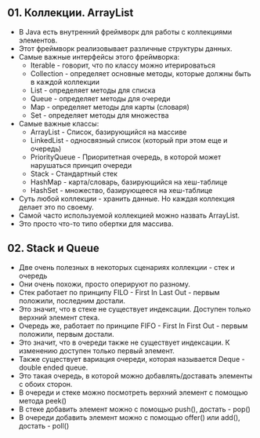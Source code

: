 ## 01. Коллекции. ArrayList
* В Java есть внутренний фреймворк для работы с коллекциями элементов.
* Этот фреймворк реализовывает различные структуры данных.
* Самые важные интерфейсы этого фреймворка:
  * Iterable - говорит, что по классу можно итерироваться
  * Collection - определяет основные методы, которые должны быть в каждой коллекции
  * List - определяет методы для списка
  * Queue - определяет методы для очереди
  * Map - определяет методы для карты (словаря)
  * Set - определяет методы для множества
* Самые важные классы:
  * ArrayList - Список, базирующийся на массиве
  * LinkedList - односвязный список (который при этом еще и очередь)
  * PriorityQueue - Приоритетная очередь, в которой может нарушаться принцип очереди
  * Stack - Стандартный стек
  * HashMap - карта/словарь, базирующийся на хеш-таблице
  * HashSet - множество, базирующееся на хеш-таблице
* Суть любой коллекции - хранить данные. Но каждая коллекция делает это по своему.
* Самой часто используемой коллекцией можно назвать ArrayList.
* Это просто что-то типо обертки для массива.

## 02. Stack и Queue
* Две очень полезных в некоторых сценариях коллекции - стек и очередь
* Они очень похожи, просто оперируют по разному.
* Стек работает по принципу FILO - First In Last Out - первым положили, последним достали.
* Это значит, что в стеке не существует индексации. Доступен только верхний элемент стека.
* Очередь же, работает по принципе FIFO - First In First Out - первым положили, первым достали.
* Это значит, что в очереди также не существует индексации. К изменению доступен только первый элемент.
* Также существует вариация очереди, которая называется Deque - double ended queue.
* Это такая очередь, в которой можно добавлять/доставать элементы с обоих сторон.
* В очереди и стеке можно посмотреть верхний элемент с помощью метода peek()
* В стеке добавить элемент можно с помощью push(), достать - pop()
* В очереди добавить элемент можно с помощью offer() или add(), достать - poll()